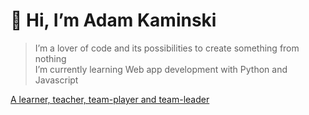 # 👋 Hi, I’m Adam Kaminski
> I’m a lover of code and its possibilities to create something from nothing  <br>
  I’m currently learning Web app development with Python and Javascript

<u>A learner, teacher, team-player and team-leader</u>
<!---
AdamKamZA/AdamKamZA is a ✨ special ✨ repository because its `README.md` (this file) appears on your GitHub profile.
You can click the Preview link to take a look at your changes.
--->
